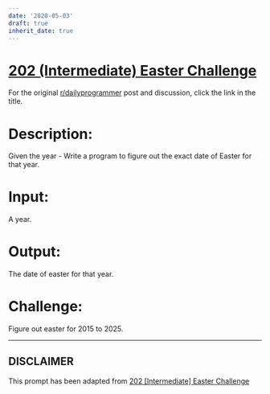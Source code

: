 ```yaml
---
date: '2020-05-03'
draft: true
inherit_date: true
---
```


# [202 (Intermediate) Easter Challenge](https://www.reddit.com/r/dailyprogrammer/comments/2wbvuu/20150218_challenge_202_intermediate_easter/)

For the original [r/dailyprogrammer](https://www.reddit.com/r/dailyprogrammer/) post and discussion, click the link in the title.

# Description:
Given the year - Write a program to figure out the exact date of Easter for that year.

# Input:
A year.

# Output:
The date of easter for that year.

# Challenge:
Figure out easter for 2015 to 2025.


----
## **DISCLAIMER**
This prompt has been adapted from [202 [Intermediate] Easter Challenge](https://www.reddit.com/r/dailyprogrammer/comments/2wbvuu/20150218_challenge_202_intermediate_easter/
)
